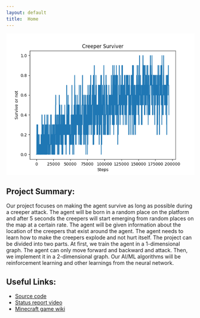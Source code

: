 ```yaml
---
layout: default
title:  Home
---
```


<img src="https://raw.githubusercontent.com/boring1234/NB-Newbies/main/docs/Survive_100.png"/>

## Project Summary:
Our project focuses on making the agent survive as long as possible during a creeper attack. The agent will be born in a random place on the platform and after 5 seconds the creepers will start emerging from random places on the map at a certain rate. The agent will be given information about the location of the creepers that exist around the agent. The agent needs to learn how to make the creepers explode and not hurt itself. The project can be divided into two parts. At first, we train the agent in a 1-dimensional graph. The agent can only move forward and backward and attack. Then, we implement it in a 2-dimensional graph.
Our AI/ML algorithms will be reinforcement learning and other learnings from the neural network.

## Useful Links:

- [Source code][quickref]
- [Status report video][quickref1]
- [Minecraft game wiki][quickref2]



[quickref]: https://github.com/boring1234/NB-Newbies
[quickref1]: https://www.youtube.com/watch?feature=youtu.be&v=uHg_NpBoVXQ&app=desktop
[quickref2]: https://minecraft.gamepedia.com/Minecraft_Wiki
